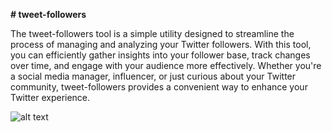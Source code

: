 **# tweet-followers**

The tweet-followers tool is a simple utility designed to streamline the process of managing and analyzing your Twitter followers. With this tool, you can efficiently gather insights into your follower base, track changes over time, and engage with your audience more effectively. Whether you're a social media manager, influencer, or just curious about your Twitter community, tweet-followers provides a convenient way to enhance your Twitter experience.

![alt text](https://imgur.com/a/Tkr7mk9)
